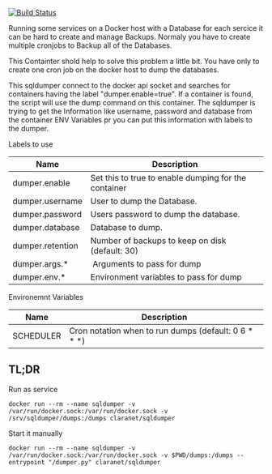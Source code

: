 
[![Build Status](https://travis-ci.org/claranet/sqldumper.svg?branch=master)](https://travis-ci.org/claranet/sqldumper)

Running some services on a Docker host with a Database for each sercice it can be hard to create and manage Backups. Normaly you have to create multiple cronjobs to Backup all of the Databases.

This Containter shold help to solve this problem a little bit. You have only to create one cron job on the docker host to dump the databases.

This sqldumper connect to the docker api socket and searches for containers having the label "dumper.enable=true". If a container is found, the script will use the dump command on this container. The sqldumper is trying to get the Information like username, password and database from the container ENV Variables pr you can put this information with labels to the dumper.

Labels to use

| Name            | Description |
|-----------------|------------|
| dumper.enable   | Set this to true to enable dumping for the container |
| dumper.username | User to dump the Database. |
| dumper.password | Users password to dump the database. |
| dumper.database | Database to dump. |
| dumper.retention | Number of backups to keep on disk (default: 30) |
| dumper.args.*    | Arguments to pass for dump |
| dumper.env.*     | Environment variables to pass for dump |

Environemnt Variables

| Name      | Description |
|-----------|-------------|
| SCHEDULER | Cron notation when to run dumps (default: 0 6 * * *) |


TL;DR
-----

Run as service

    docker run --rm --name sqldumper -v /var/run/docker.sock:/var/run/docker.sock -v /srv/sqldumper/dumps:/dumps claranet/sqldumper


Start it manually

    docker run --rm --name sqldumper -v /var/run/docker.sock:/var/run/docker.sock -v $PWD/dumps:/dumps --entrypoint "/dumper.py" claranet/sqldumper
    